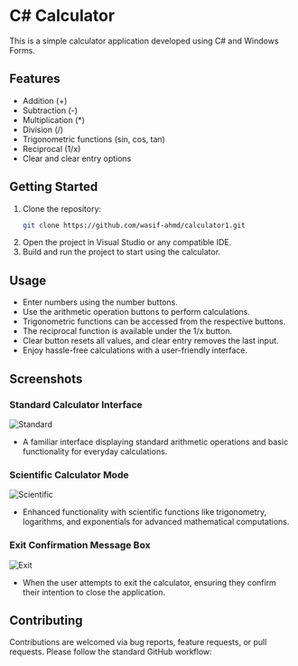 # C# Calculator

This is a simple calculator application developed using C# and Windows Forms.

## Features

- Addition (+)
- Subtraction (-)
- Multiplication (*)
- Division (/)
- Trigonometric functions (sin, cos, tan)
- Reciprocal (1/x)
- Clear and clear entry options

## Getting Started

1. Clone the repository:
   ```sh
   git clone https://github.com/wasif-ahmd/calculator1.git
   
2. Open the project in Visual Studio or any compatible IDE.
3. Build and run the project to start using the calculator.

## Usage

- Enter numbers using the number buttons.
- Use the arithmetic operation buttons to perform calculations.
- Trigonometric functions can be accessed from the respective buttons.
- The reciprocal function is available under the 1/x button.
- Clear button resets all values, and clear entry removes the last input.
- Enjoy hassle-free calculations with a user-friendly interface.



## Screenshots

### Standard Calculator Interface
![Standard](https://github.com/wasif-ahmd/calculator/assets/100182122/a94f97f3-5773-4b1a-a24c-944182dbd6ec)

- A familiar interface displaying standard arithmetic operations and basic functionality for everyday calculations.


### Scientific Calculator Mode
![Scientific](https://github.com/wasif-ahmd/calculator/assets/100182122/24b8ee49-2c5c-4933-85b4-fca1cfaa2f2c)

- Enhanced functionality with scientific functions like trigonometry, logarithms, and exponentials for advanced mathematical computations.


### Exit Confirmation Message Box
![Exit](https://github.com/wasif-ahmd/calculator/assets/100182122/5b518d0a-ea82-4f60-a7fa-5391fa6d3f6f)

- When the user attempts to exit the calculator, ensuring they confirm their intention to close the application.

## Contributing
 Contributions are welcomed via bug reports, feature requests, or pull requests. Please follow the standard GitHub workflow:
 
